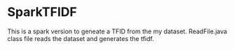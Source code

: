 # SparkTFIDF
This is a spark version to geneate a TFID from the my dataset.
ReadFile.java class file reads the dataset and generates the tfidf.

